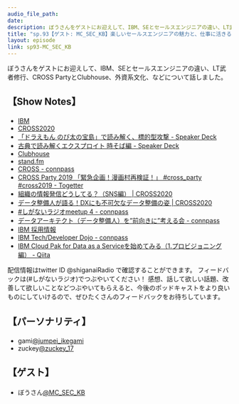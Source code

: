 ```yaml
---
audio_file_path: 
date: 
description: ぼうさんをゲストにお迎えして、IBM、SEとセールスエンジニアの違い、LT武者修行、CROSS PartyとClubhouse、外資系文化、などについて話しました。
title: "sp.93【ゲスト: MC_SEC_KB】楽しいセールスエンジニアの魅力と、仕事に活きるLT武者修行"
layout: episode
link: sp93-MC_SEC_KB
---
```


<p><span>ぼうさんをゲストにお迎えして、IBM、SEとセールスエンジニアの違い、LT武者修行、CROSS PartyとClubhouse、外資系文化、などについて話しました。</span></p>
<h2>
  <p>【Show Notes】</p>
</h2>
<ul>
  <li><a href="https://www.ibm.com/jp-ja" target="_blank">IBM</a></li>
  <li><a href="https://www.cross-party.com/" target="_blank">CROSS2020</a></li>
  <li><a href="https://speakerdeck.com/shumpei3/advancedpersistentthreat-in-doraemonmovie-nobita-s-treasureisland" target="_blank">「ドラえもん のび太の宝島」で読み解く、標的型攻撃 - Speaker Deck</a></li>
  <li><a href="https://speakerdeck.com/shumpei3/gu-dian-dedu-mijie-kuekusupuroito-shi-sobabian" target="_blank">古典で読み解くエクスプロイト 時そば編 - Speaker Deck</a></li>
  <li><a href="https://apps.apple.com/jp/app/clubhouse-drop-in-audio-chat/id1503133294" target="_blank">Clubhouse</a></li>
  <li><a href="https://stand.fm/" target="_blank">stand.fm</a></li>
  <li><a href="https://cross-party.connpass.com/" target="_blank">CROSS - connpass</a></li>
  <li><a href="https://togetter.com/li/1412890" target="_blank">CROSS Party 2019 「緊急企画！漫画村再検証！」 #cross_party #cross2019 - Togetter</a></li>
  <li><a href="https://www.cross-party.com/sessions/-e1NQGui" target="_blank">組織の情報発信どうしてる？（SNS編）  | CROSS2020</a></li>
  <li><a href="https://www.cross-party.com/sessions/58Hvs6ep" target="_blank">データ整備人が語る！DXにも不可欠なデータ整備の姿  | CROSS2020</a></li>
  <li><a href="https://shiganai.connpass.com/event/155245/" target="_blank">#しがないラジオmeetup 4 - connpass</a></li>
  <li><a href="https://analytics-and-intelligence.connpass.com/event/153899/" target="_blank">データアーキテクト（データ整備人）を”前向きに”考える会 - connpass</a></li>
  <li><a href="https://www.ibm.com/jp-ja/employment/" target="_blank">IBM 採用情報</a></li>
  <li><a href="https://ibm-developer.connpass.com/" target="_blank">IBM Tech/Developer Dojo - connpass</a></li>
  <li><a href="https://qiita.com/Asuka_Saito/items/df3467dc4c9919772c63" target="_blank">IBM Cloud Pak for Data as a Serviceを始めてみる（1.プロビジョニング編） - Qiita</a></li>
</ul>
<p><span>
  配信情報はtwitter ID @shiganaiRadio で確認することができます。
  フィードバックは(#しがないラジオ)でつぶやいてください！
  感想、話して欲しい話題、改善して欲しいことなどつぶやいてもらえると、今後のポッドキャストをより良いものにしていけるので、ぜひたくさんのフィードバックをお待ちしています。
</span></p>
<h2>
  <p>【パーソナリティ】</p>
</h2>
<ul>
  <li>gami<a href="https://twitter.com/jumpei_ikegami" target="_blank">@jumpei_ikegami</a></li>
  <li>zuckey<a href="https://twitter.com/zuckey_17" target="_blank">@zuckey_17</a></li>
</ul>
<h2>
  <p>【ゲスト】</p>
</h2>
<ul>
  <li>ぼうさん<a href="https://twitter.com/MC_SEC_KB" target="_blank">@MC_SEC_KB</a></li>
</ul>